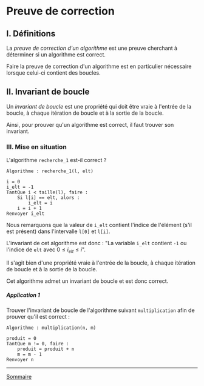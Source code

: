 # Preuve de correction

## I. Définitions

La *preuve de correction d'un algorithme* est une preuve cherchant à déterminer si un algorithme est correct.

Faire la preuve de correction d'un algorithme est en particulier nécessaire lorsque celui-ci contient des boucles.

## II. Invariant de boucle

Un *invariant de boucle* est une propriété qui doit être vraie à l'entrée de la boucle, à chaque itération de boucle et à la sortie de la boucle.

Ainsi, pour prouver qu'un algorithme est correct, il faut trouver son invariant.

### III. Mise en situation

L'algorithme `recherche_1` est-il correct ?

```
Algorithme : recherche_1(l, elt)

i = 0
i_elt = -1
TantQue i < taille(l), faire :
    Si l[i] == elt, alors :
        i_elt = i
    i = i + 1
Renvoyer i_elt
```

Nous remarquons que la valeur de `i_elt` contient l'indice de l'élément (s'il est présent) dans l'intervalle `l[0]` et `l[i]`.

L'invariant de cet algorithme est donc : "La variable `i_elt` contient `-1` ou l'indice de `elt` avec $0 \leq i_{elt} \leq i$".

Il s'agit bien d'une propriété vraie à l'entrée de la boucle, à chaque itération de boucle et à la sortie de la boucle.

Cet algorithme admet un invariant de boucle et est donc correct.

##### Application 1

Trouver l'invariant de boucle de l'algorithme suivant `multiplication` afin de prouver qu'il est correct :

```
Algorithme : multiplication(n, m)

produit = 0
TantQue m != 0, faire :
    produit = produit + n
    m = m - 1
Renvoyer n
```

________________

[Sommaire](./../README.md)